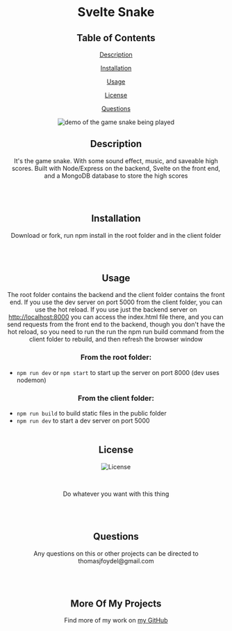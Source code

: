 <h1 align="center">Svelte Snake</h1>
<h2 align="center">Table of Contents</h2>

<p align="center"><a href="#description">Description</a></p>
<p align="center"><a href="#installation">Installation</a></p>
<p align="center"><a href="#usage">Usage</a></p>
<p align="center"><a href="#license">License</a></p>
<p align="center"><a href="#questions">Questions</a></p>

<p align="center">
<img src="./assets/demo.gif" alt="demo of the game snake being played">
</p>

<h2 align="center">Description</h2>

<p align="center">It's the game snake. With some sound effect, music, and saveable high scores. Built with Node/Express on the backend, Svelte on the front end, and a MongoDB database to store the high scores</p>
<br/><br/>
<h2 align="center">Installation</h2>

<p align="center">Download or fork, run npm install in the root folder and in the client folder</p>
</br></br>

<h2 align="center">Usage</h2>

<p align="center">The root folder contains the backend and the client folder contains the front end. If you use the dev server on port 5000 from the client folder, you can use the hot reload. If you use just the backend server on <a href="http://localhost:8000">http://localhost:8000</a> you can access the index.html file there, and you can send requests from the front end to the backend, though you don't have the hot reload, so you need to run the run the npm run build command from the client folder to rebuild, and then refresh the browser window</p>

<h3 align="center">From the root folder:</h3>

- `npm run dev` or `npm start` to start up the server on port 8000 (dev uses nodemon)

<h3 align="center">From the client folder:</h3>

- `npm run build` to build static files in the public folder
- `npm run dev` to start a dev server on port 5000
<br/><br/>
<h2 align="center">License</h2>

<!-- ![License](https://img.shields.io/badge/license-MIT-blue) -->
<p align="center"><img src="https://img.shields.io/badge/license-MIT-blue" alt="License"></p>
</br>

<p align="center">Do whatever you want with this thing</p>
</br></br>

<h2 align="center">Questions</h2>

<p align="center">Any questions on this or other projects can be directed to thomasjfoydel@gmail.com</p>
<br/><br/>
<h2 align="center">More Of My Projects</h2>

<p align="center">Find more of my work on <a href="https://github.com/thomasfoydel">my GitHub</a></p>
